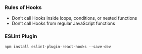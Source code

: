 ### Rules of Hooks
- Don’t call Hooks inside loops, conditions, or nested functions
- Don’t call Hooks from regular JavaScript functions
### ESLint Plugin
```
npm install eslint-plugin-react-hooks --save-dev
```
